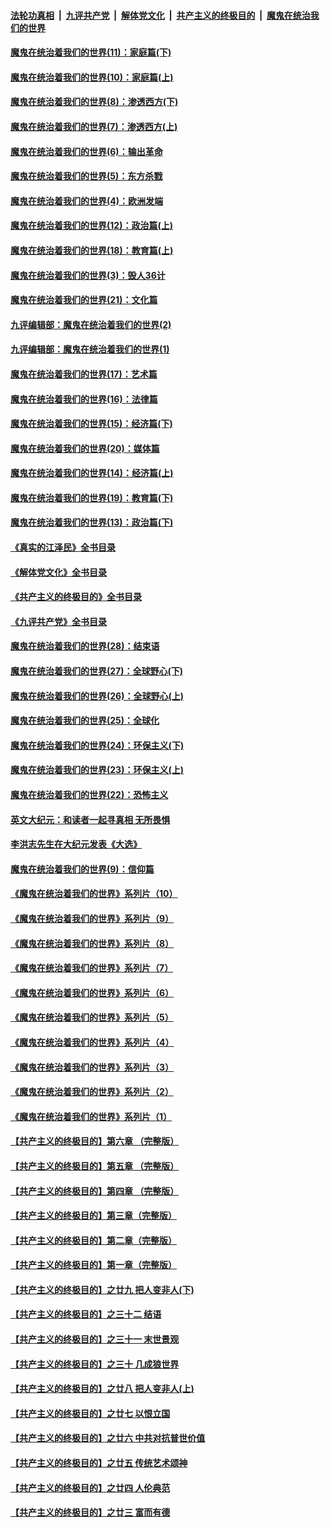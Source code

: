 ####  [法轮功真相](../../../../basic/blob/master/README.md?t=01131212) &nbsp;|&nbsp; [九评共产党](../../../../9ping.md/blob/master/README.md?t=01131212) &nbsp;|&nbsp; [解体党文化](../../../../jtdwh.md/blob/master/README.md?t=01131212)  &nbsp;|&nbsp; [共产主义的终极目的](../../../../gczydzjmd.md/blob/master/README.md?t=01131212) &nbsp;|&nbsp; [魔鬼在统治我们的世界](../../../../mgztzwmdsj.md/blob/master/README.md?t=01131212) 

#### [魔鬼在统治着我们的世界(11)：家庭篇(下)](../pages/nsc422/n10440961.md?t=01131212) 

#### [魔鬼在统治着我们的世界(10)：家庭篇(上)](../pages/nsc422/n10435448.md?t=01131212) 

#### [魔鬼在统治着我们的世界(8)：渗透西方(下)](../pages/nsc422/n10429603.md?t=01131212) 

#### [魔鬼在统治着我们的世界(7)：渗透西方(上)](../pages/nsc422/n10426013.md?t=01131212) 

#### [魔鬼在统治着我们的世界(6)：输出革命](../pages/nsc422/n10421536.md?t=01131212) 

#### [魔鬼在统治着我们的世界(5)：东方杀戮](../pages/nsc422/n10417707.md?t=01131212) 

#### [魔鬼在统治着我们的世界(4)：欧洲发端](../pages/nsc422/n10414890.md?t=01131212) 

#### [魔鬼在统治着我们的世界(12)：政治篇(上)](../pages/nsc422/n10444576.md?t=01131212) 

#### [魔鬼在统治着我们的世界(18)：教育篇(上)](../pages/nsc422/n10526970.md?t=01131212) 

#### [魔鬼在统治着我们的世界(3)：毁人36计](../pages/nsc422/n10411583.md?t=01131212) 

#### [魔鬼在统治着我们的世界(21)：文化篇](../pages/nsc422/n10597706.md?t=01131212) 

#### [九评编辑部：魔鬼在统治着我们的世界(2)](../pages/nsc422/n10410036.md?t=01131212) 

#### [九评编辑部：魔鬼在统治着我们的世界(1)](../pages/nsc422/n10406825.md?t=01131212) 

#### [魔鬼在统治着我们的世界(17)：艺术篇](../pages/nsc422/n10499093.md?t=01131212) 

#### [魔鬼在统治着我们的世界(16)：法律篇](../pages/nsc422/n10485969.md?t=01131212) 

#### [魔鬼在统治着我们的世界(15)：经济篇(下)](../pages/nsc422/n10469975.md?t=01131212) 

#### [魔鬼在统治着我们的世界(20)：媒体篇](../pages/nsc422/n10586579.md?t=01131212) 

#### [魔鬼在统治着我们的世界(14)：经济篇(上)](../pages/nsc422/n10457370.md?t=01131212) 

#### [魔鬼在统治着我们的世界(19)：教育篇(下)](../pages/nsc422/n10564808.md?t=01131212) 

#### [魔鬼在统治着我们的世界(13)：政治篇(下)](../pages/nsc422/n10448270.md?t=01131212) 

#### [《真实的江泽民》全书目录](../pages/nsc422/n13721399.md?t=01131212) 

#### [《解体党文化》全书目录](../pages/nsc422/n13721157.md?t=01131212) 

#### [《共产主义的终极目的》全书目录](../pages/nsc422/n13721048.md?t=01131212) 

#### [《九评共产党》全书目录](../pages/nsc422/n13708085.md?t=01131212) 

#### [魔鬼在统治着我们的世界(28)：结束语](../pages/nsc422/n10936246.md?t=01131212) 

#### [魔鬼在统治着我们的世界(27)：全球野心(下)](../pages/nsc422/n10928319.md?t=01131212) 

#### [魔鬼在统治着我们的世界(26)：全球野心(上)](../pages/nsc422/n10900318.md?t=01131212) 

#### [魔鬼在统治着我们的世界(25)：全球化](../pages/nsc422/n10788205.md?t=01131212) 

#### [魔鬼在统治着我们的世界(24)：环保主义(下)](../pages/nsc422/n10695307.md?t=01131212) 

#### [魔鬼在统治着我们的世界(23)：环保主义(上)](../pages/nsc422/n10688613.md?t=01131212) 

#### [魔鬼在统治着我们的世界(22)：恐怖主义](../pages/nsc422/n10614727.md?t=01131212) 

#### [英文大纪元：和读者一起寻真相 无所畏惧](../pages/nsc422/n12542027.md?t=01131212) 

#### [李洪志先生在大纪元发表《大选》](../pages/nsc422/n12534746.md?t=01131212) 

#### [魔鬼在统治着我们的世界(9)：信仰篇](../pages/nsc422/n10432159.md?t=01131212) 

#### [《魔鬼在统治着我们的世界》系列片（10）](../pages/nsc422/n12292670.md?t=01131212) 

#### [《魔鬼在统治着我们的世界》系列片（9）](../pages/nsc422/n12290859.md?t=01131212) 

#### [《魔鬼在统治着我们的世界》系列片（8）](../pages/nsc422/n12287445.md?t=01131212) 

#### [《魔鬼在统治着我们的世界》系列片（7）](../pages/nsc422/n12283425.md?t=01131212) 

#### [《魔鬼在统治着我们的世界》系列片（6）](../pages/nsc422/n12282314.md?t=01131212) 

#### [《魔鬼在统治着我们的世界》系列片（5）](../pages/nsc422/n12281419.md?t=01131212) 

#### [《魔鬼在统治着我们的世界》系列片（4）](../pages/nsc422/n12274024.md?t=01131212) 

#### [《魔鬼在统治着我们的世界》系列片（3）](../pages/nsc422/n12271322.md?t=01131212) 

#### [《魔鬼在统治着我们的世界》系列片（2）](../pages/nsc422/n12269049.md?t=01131212) 

#### [《魔鬼在统治着我们的世界》系列片（1）](../pages/nsc422/n12267575.md?t=01131212) 

#### [【共产主义的终极目的】第六章 （完整版）](../pages/nsc422/n11428913.md?t=01131212) 

#### [【共产主义的终极目的】第五章 （完整版）](../pages/nsc422/n11428912.md?t=01131212) 

#### [【共产主义的终极目的】第四章 （完整版）](../pages/nsc422/n11428907.md?t=01131212) 

#### [【共产主义的终极目的】第三章（完整版）](../pages/nsc422/n11428848.md?t=01131212) 

#### [【共产主义的终极目的】第二章（完整版）](../pages/nsc422/n11428831.md?t=01131212) 

#### [【共产主义的终极目的】第一章（完整版）](../pages/nsc422/n11417651.md?t=01131212) 

#### [【共产主义的终极目的】之廿九 把人变非人(下)](../pages/nsc422/n11344140.md?t=01131212) 

#### [【共产主义的终极目的】之三十二 结语](../pages/nsc422/n11360535.md?t=01131212) 

#### [【共产主义的终极目的】之三十一 末世景观](../pages/nsc422/n11351129.md?t=01131212) 

#### [【共产主义的终极目的】之三十 几成狼世界](../pages/nsc422/n11348280.md?t=01131212) 

#### [【共产主义的终极目的】之廿八 把人变非人(上)](../pages/nsc422/n11340492.md?t=01131212) 

#### [【共产主义的终极目的】之廿七 以恨立国](../pages/nsc422/n11336944.md?t=01131212) 

#### [【共产主义的终极目的】之廿六 中共对抗普世价值](../pages/nsc422/n11324785.md?t=01131212) 

#### [【共产主义的终极目的】之廿五 传统艺术颂神](../pages/nsc422/n11296396.md?t=01131212) 

#### [【共产主义的终极目的】之廿四 人伦典范](../pages/nsc422/n11296397.md?t=01131212) 

#### [【共产主义的终极目的】之廿三 富而有德](../pages/nsc422/n11283598.md?t=01131212) 

